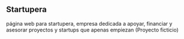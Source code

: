 ## Startupera
página web para startupera, empresa dedicada a apoyar, financiar y asesorar proyectos y startups que apenas empiezan (Proyecto ficticio)
